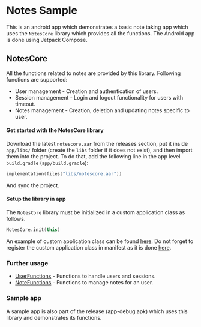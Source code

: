 # Notes Sample
This is an android app which demonstrates a basic note taking app which uses the `NotesCore` library which provides all the functions. The Android app is done using Jetpack Compose.

## NotesCore
All the functions related to notes are provided by this library. Following functions are supported:
- User management - Creation and authentication of users.
- Session management - Login and logout functionality for users with timeout.
- Notes management - Creation, deletion and updating notes specific to user.

#### Get started with the NotesCore library
Download the latest `notescore.aar` from the releases section, put it inside `app/libs/` folder (create the `libs` folder if it does not exist), and then import them into the project. To do that, add the following line in the app level `build.gradle` (`app/build.gradle`):
```kotlin
implementation(files("libs/notescore.aar"))
```

And sync the project.

#### Setup the library in app
The `NotesCore` library must be initialized in a custom application class as follows.
```kotlin
NotesCore.init(this)
```

An example of custom application class can be found [here](app/src/main/java/com/corphish/notessample/NotesApplication.kt). Do not forget to register the custom application class in manifest as it is done [here](https://github.com/corphish/NotesSample/blob/main/app/src/main/AndroidManifest.xml#L6).

### Further usage
- [UserFunctions](docs/UserFunctions.md) - Functions to handle users and sessions.
- [NoteFunctions](docs/NoteFunctions.md) - Functions to manage notes for an user.

### Sample app
A sample app is also part of the release (app-debug.apk) which uses this library and demonstrates its functions.